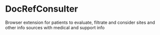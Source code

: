 # DocRefConsulter
Browser extension for patients to evaluate, filtrate and consider sites and other  info sources with medical and support info
